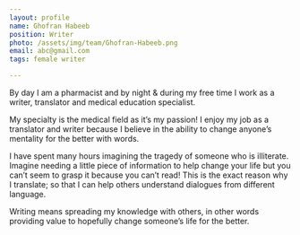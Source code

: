 ```yaml
---
layout: profile
name: Ghofran Habeeb
position: Writer
photo: /assets/img/team/Ghofran-Habeeb.png
email: abc@gmail.com
tags: female writer

---
```

By day I am a pharmacist and by night & during my free time I work as a writer, translator and medical education specialist.

My specialty is the medical field as it’s my passion! I enjoy my job as a translator and writer because I believe in the ability to change anyone’s mentality for the better with words.

I have spent many hours imagining the tragedy of someone who is illiterate. Imagine needing a little piece of information to help change your life but you can’t seem to grasp it because you can’t read! This is the exact reason why I translate; so that I can help others understand dialogues from different language.

Writing means spreading my knowledge with others, in other words providing value to hopefully change someone’s life for the better.
